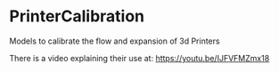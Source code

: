 # PrinterCalibration
Models to calibrate the flow and expansion of 3d Printers

There is a video explaining their use at: https://youtu.be/IJFVFMZmx18
